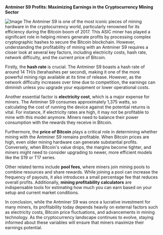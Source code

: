 **Antminer S9 Profits: Maximizing Earnings in the Cryptocurrency Mining Sector**


![Image](https://github.com/user-attachments/assets/b8266eee-691e-4ee1-99ef-bfa10d234fd4)
The Antminer S9 is one of the most iconic pieces of mining hardware in the cryptocurrency world, particularly renowned for its efficiency during the Bitcoin boom of 2017. This ASIC miner has played a significant role in helping miners generate profits by processing complex cryptographic hashes to secure the Bitcoin blockchain. However, understanding the profitability of mining with an Antminer S9 requires a closer look at several key factors, including electricity costs, hash rate, network difficulty, and the current price of Bitcoin.

Firstly, the **hash rate** is crucial. The Antminer S9 boasts a hash rate of around 14 TH/s (terahashes per second), making it one of the more powerful mining rigs available at its time of release. However, as the network difficulty increases over time due to competition, the earnings can diminish unless you upgrade your equipment or lower operational costs. 

Another essential factor is **electricity cost**, which is a major expense for miners. The Antminer S9 consumes approximately 1,375 watts, so calculating the cost of running the device against the potential returns is vital. For instance, if electricity rates are high, it may not be profitable to mine with this model anymore. Miners need to balance their power consumption with the rewards they receive in Bitcoin.

Furthermore, the **price of Bitcoin** plays a critical role in determining whether mining with the Antminer S9 remains profitable. When Bitcoin prices are high, even older mining hardware can generate substantial profits. Conversely, when Bitcoin's value drops, the margins become tighter, and miners might need to consider upgrading to newer, more efficient models like the S19 or T17 series.

Other related terms include **pool fees**, where miners join mining pools to combine resources and share rewards. While joining a pool can increase the frequency of payouts, it also introduces a small percentage fee that reduces overall profits. Additionally, **mining profitability calculators** are indispensable tools for estimating how much you can earn based on your setup and current market conditions.

In conclusion, while the Antminer S9 was once a lucrative investment for many miners, its profitability today depends heavily on external factors such as electricity costs, Bitcoin price fluctuations, and advancements in mining technology. As the cryptocurrency landscape continues to evolve, staying informed about these variables will ensure that miners maximize their earnings potential.